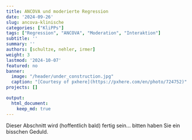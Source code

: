 ```yaml
---
title: ANCOVA und moderierte Regression
date: '2024-09-26'
slug: ancova-klinische
categories: ["KliPPs"]
tags: ["Regression", "ANCOVA", "Moderation", "Interaktion"]
subtitle: ''
summary: ''
authors: [schultze, nehler, irmer]
weight: 3
lastmod: '2024-10-07'
featured: no
banner:
  image: "/header/under_construction.jpg"
  caption: "[Courtesy of pxhere](https://pxhere.com/en/photo/724752)"
projects: []

output:
  html_document:
    keep_md: true
---
```


Dieser Abschnitt wird (hoffentlich bald) fertig sein... bitten haben Sie ein bisschen Geduld.
